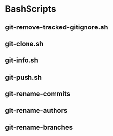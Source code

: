 # BashScripts
## git-remove-tracked-gitignore.sh

## git-clone.sh
 
## git-info.sh

## git-push.sh

## git-rename-commits

## git-rename-authors

## git-rename-branches
